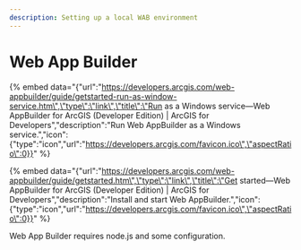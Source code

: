 ```yaml
---
description: Setting up a local WAB environment
---
```


# Web App Builder

{% embed data="{\"url\":\"https://developers.arcgis.com/web-appbuilder/guide/getstarted-run-as-window-service.htm\",\"type\":\"link\",\"title\":\"Run as a Windows service—Web AppBuilder for ArcGIS \(Developer Edition\) \| ArcGIS for Developers\",\"description\":\"Run Web AppBuilder as a Windows service.\",\"icon\":{\"type\":\"icon\",\"url\":\"https://developers.arcgis.com/favicon.ico\",\"aspectRatio\":0}}" %}

{% embed data="{\"url\":\"https://developers.arcgis.com/web-appbuilder/guide/getstarted.htm\",\"type\":\"link\",\"title\":\"Get started—Web AppBuilder for ArcGIS \(Developer Edition\) \| ArcGIS for Developers\",\"description\":\"Install and start Web AppBuilder.\",\"icon\":{\"type\":\"icon\",\"url\":\"https://developers.arcgis.com/favicon.ico\",\"aspectRatio\":0}}" %}

Web App Builder requires node.js and some configuration. 

